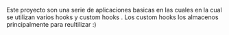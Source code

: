 Este proyecto son una serie de aplicaciones basicas en las cuales en la cual se utilizan varios hooks y custom hooks .
Los custom hooks los almacenos principalmente para reultilizar :)
